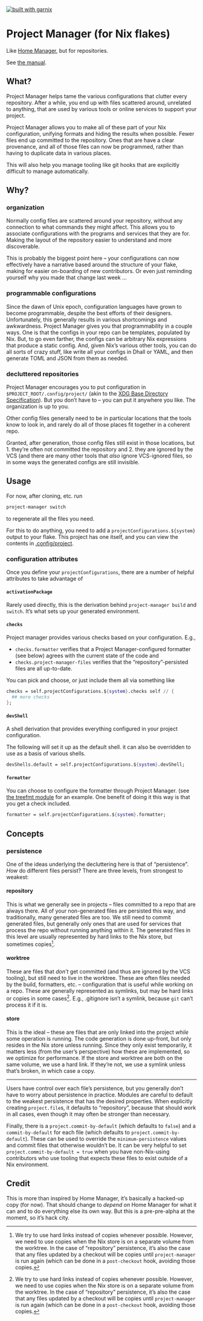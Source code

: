 [![built with garnix](https://img.shields.io/endpoint?url=https%3A%2F%2Fgarnix.io%2Fapi%2Fbadges%2Fsellout%2Fproject-manager%3Fbranch%3Dmain)](https://garnix.io)

# Project Manager (for Nix flakes)

Like [Home Manager](https://nix-community.github.io/home-manager/), but for repositories.

See [the manual](https://sellout.github.io/project-manager/).

## What?

Project Manager helps tame the various configurations that clutter every repository. After a while, you end up with files scattered around, unrelated to anything, that are used by various tools or online services to support your project.

Project Manager allows you to make all of these part of your Nix configuration, unifying formats and hiding the results when possible. Fewer files end up committed to the repository. Ones that are have a clear provenance, and all of those files can now be programmed, rather than having to duplicate data in various places.

This will also help you manage tooling like git hooks that are explicitly difficult to manage automatically.

## Why?

### organization

Normally config files are scattered around your repository, without any connection to what commands they might affect. This allows you to associate configurations with the programs and services that they are for. Making the layout of the repository easier to understand and more discoverable.

This is probably the biggest point here – your configurations can now effectively have a narrative based around the structure of your flake, making for easier on-boarding of new contributors. Or even just reminding yourself why you made that change last week …

### programmable configurations

Since the dawn of Unix epoch, configuration languages have grown to become programmable, despite the best efforts of their designers. Unfortunately, this generally results in various shortcomings and awkwardness. Project Manager gives you that programmability in a couple ways. One is that the configs in your repo can be templates, populated by Nix. But, to go even farther, the configs can be arbitrary Nix expressions that produce a static config. And, given Nix’s various other tools, you can do all sorts of crazy stuff, like write all your configs in Dhall or YAML, and then generate TOML and JSON from them as needed.

### decluttered repositories

Project Manager encourages you to put configuration in `$PROJECT_ROOT/.config/project/` (akin to the [XDG Base Directory Specification](https://specifications.freedesktop.org/basedir-spec/basedir-spec-latest.html)). But you don’t have to – you can put it anywhere you like. The organization is up to you.

Other config files generally need to be in particular locations that the tools know to look in, and rarely do all of those places fit together in a coherent repo.

Granted, after generation, those config files still exist in those locations, but 1. they’re often not committed the repository and 2. they are ignored by the VCS (and there are many other tools that _also_ ignore VCS-ignored files, so in some ways the generated configs are still invisible.

## Usage

For now, after cloning, etc. run

```bash
project-manager switch
```

to regenerate all the files you need.

For this to do anything, you need to add a `projectConfigurations.${system}` output to your flake. This project has one itself, and you can view the contents in [.config/project](./.config/project/default.nix).

### configuration attributes

Once you define your `projectConfigurations`, there are a number of helpful attributes to take advantage of

#### `activationPackage`

Rarely used directly, this is the derivation behind `project-manager build` and `switch`. It’s what sets up your generated environment.

#### `checks`

Project manager provides various checks based on your configuration. E.g.,

- `checks.formatter` verifies that a Project Manager-configured formatter (see below) agrees with the current state of the code and
- `checks.project-manager-files` verifies that the “repository”-persisted files are all up-to-date.

You can pick and choose, or just include them all via something like

```nix
checks = self.projectConfigurations.${system}.checks self // {
  ## more checks
};
```

#### `devShell`

A shell derivation that provides everything configured in your project configuration.

The following will set it up as the default shell. it can also be overridden to use as a basis of various shells.

```nix
devShells.default = self.projectConfigurations.${system}.devShell;
```

#### `formatter`

You can choose to configure the formatter through Project Manager. (see [the treefmt module](./modules/programs/treefmt.nix) for an example. One benefit of doing it this way is that you get a check included.

```nix
formatter = self.projectConfigurations.${system}.formatter;
```

## Concepts

### persistence

One of the ideas underlying the decluttering here is that of “persistence”. _How_ do different files persist? There are three levels, from strongest to weakest:

#### repository

This is what we generally see in projects – files committed to a repo that are always there. All of your non-generated files are persisted this way, and traditionally, many generated files are too. We still need to commit generated files, but generally only ones that are used for services that process the repo without running anything within it. The generated files in this level are usually represented by hard links to the Nix store, but sometimes copies[^1].

#### worktree

These are files that _don’t_ get committed (and thus are ignored by the VCS tooling), but still need to live in the worktree. These are often files needed by the build, formatters, etc. – configuration that is useful while working on a repo. These are generally represented as symlinks, but may be hard links or copies in some cases[^1]. E.g., .gitignore isn’t a symlink, because `git` can’t process it if it is.

[^1]: We try to use hard links instead of copies whenever possible. However, we need to use copies when the Nix store is on a separate volume from the worktree. In the case of “repository” persistence, it’s also the case that any files updated by a checkout will be copies until `project-manager` is run again (which can be done in a `post-checkout` hook, avoiding those copies.

#### store

This is the ideal – these are files that are only linked into the project _while_ some operation is running. The code generation is done up-front, but only resides in the Nix store unless running. Since they only exist temporarily, it matters less (from the user’s perspective) how these are implemented, so we optimize for performance. If the store and worktree are both on the same volume, we use a hard link. If they’re not, we use a symlink unless that’s broken, in which case a copy.

---

Users have control over each file’s persistence, but you generally don’t have to worry about persistence in practice. Modules are careful to default to the weakest persistence that has the desired properties. When explicitly creating `project.file`s, it defaults to “repository”, because that should work in all cases, even though it may often be stronger than necessary.

Finally, there is a `project.commit-by-default` (which defaults to `false`) and a `commit-by-default` for each file (which defaults to `project.commit-by-default`). These can be used to override the `minimum-persistence` values and commit files that otherwise wouldn’t be. It can be very helpful to set `project.commit-by-default = true` when you have non-Nix-using contributors who use tooling that expects these files to exist outside of a Nix environment.

## Credit

This is more than inspired by Home Manager, it’s basically a hacked-up copy (for now). That should change to _depend on_ Home Manager for what it can and to do everything else its own way. But this is a pre-pre-alpha at the moment, so it’s hack city.
